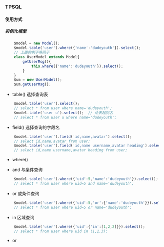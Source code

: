 ### TPSQL

#### 使用方式
##### 实例化模型
```javascript
    $model = new Model();
    $model.table('user').where({'name':'dudeyouth'}).select();
    // 上面的例子等同于
    class UserModel extends Model{
        getUserMsg(){
            this.where({'name':'dudeyouth'}).select();
        }
    }
    $um = new UserModel();
    $um.getUserMsg();
```

+ table()
选择查询表
```javascript
    $model.table('user').select();
    // select * from user where name='dudeyouth';
    $model.table('user u').select();  // 给表起别名
    // select * from user u where name='dudeyouth';
```

+ field()
选择查询的字段名
```javascript
    $model.table('user').field('id,name,avatar').select();
    // select id,name,avatar from user;
    $model.table('user').field('id,name username,avatar headimg').select();  // 给字段起别名
    // select id,name username,avatar headimg from user;
```
+ where()
* and 与条件查询
```javascript
    $model.table('user').where({'uid':5,'name':'dudeyouth'}).select();
    // select * from user where uid=5 and name='dudeyouth';
```
* or 或条件查询
```javascript
    $model.table('user').where({'uid':5,'or':{'name':'dudeyouth'}}).select();
    // select * from user where uid=5 or name='dudeyouth';
```
* in 区域查询 
```javascript
    $model.table('user').where({'uid':{'in':[1,2,2]}}).select();
    // select * from user where uid in (1,2,3);
```
+ or


